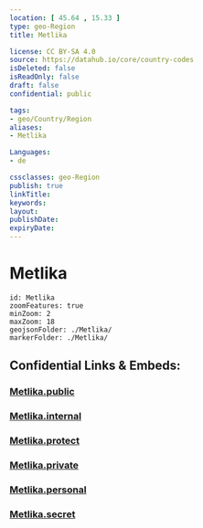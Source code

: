 ```yaml
---
location: [ 45.64 , 15.33 ] 
type: geo-Region
title: Metlika

license: CC BY-SA 4.0
source: https://datahub.io/core/country-codes
isDeleted: false
isReadOnly: false
draft: false
confidential: public

tags:
- geo/Country/Region
aliases:
- Metlika

Languages:
- de

cssclasses: geo-Region
publish: true
linkTitle: 
keywords: 
layout: 
publishDate: 
expiryDate: 
---
```


# Metlika

```leaflet
id: Metlika
zoomFeatures: true 
minZoom: 2 
maxZoom: 18
geojsonFolder: ./Metlika/
markerFolder: ./Metlika/
```


## Confidential Links & Embeds: 

### [Metlika.public](/_public/\Earth\Continent\Europe\Europe~Central\Slovenia\Regions~Slovenia\Jugovzhodna_Slovenija\counties~Jugovzhodna_SlovenijaMetlika.public.md) 

### [Metlika.internal](/_internal/\Earth\Continent\Europe\Europe~Central\Slovenia\Regions~Slovenia\Jugovzhodna_Slovenija\counties~Jugovzhodna_SlovenijaMetlika.internal.md) 

### [Metlika.protect](/_protect/\Earth\Continent\Europe\Europe~Central\Slovenia\Regions~Slovenia\Jugovzhodna_Slovenija\counties~Jugovzhodna_SlovenijaMetlika.protect.md) 

### [Metlika.private](/_private/\Earth\Continent\Europe\Europe~Central\Slovenia\Regions~Slovenia\Jugovzhodna_Slovenija\counties~Jugovzhodna_SlovenijaMetlika.private.md) 

### [Metlika.personal](/_personal/\Earth\Continent\Europe\Europe~Central\Slovenia\Regions~Slovenia\Jugovzhodna_Slovenija\counties~Jugovzhodna_SlovenijaMetlika.personal.md) 

### [Metlika.secret](/_secret/\Earth\Continent\Europe\Europe~Central\Slovenia\Regions~Slovenia\Jugovzhodna_Slovenija\counties~Jugovzhodna_SlovenijaMetlika.secret.md)

